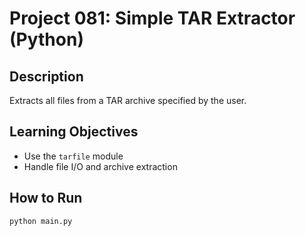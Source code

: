 # Project 081: Simple TAR Extractor (Python)

## Description
Extracts all files from a TAR archive specified by the user.

## Learning Objectives
- Use the `tarfile` module
- Handle file I/O and archive extraction

## How to Run
```
python main.py
```
